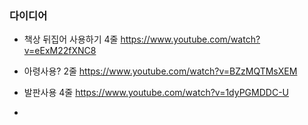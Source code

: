 ### 다이디어

- 책상 뒤집어 사용하기 4줄 https://www.youtube.com/watch?v=eExM22fXNC8
- 아령사용? 2줄 https://www.youtube.com/watch?v=BZzMQTMsXEM

-  발판사용 4줄 https://www.youtube.com/watch?v=1dyPGMDDC-U

-  
